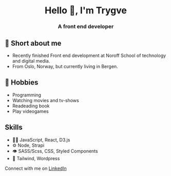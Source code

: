 <h1 align="center">Hello 👋, I'm Trygve</h1>
<h3 align="center">A front end developer</h3>

## 💬 Short about me
- Recently finished Front end development at Noroff School of technology and digital media.
- From Oslo, Norway, but currently living in Bergen.

## 📅 Hobbies
- Programming
- Watching movies and tv-shows
- Readeading book
- Play videogames

## Skills
- 👨‍💻 JavaScript, React, D3.js
- ⚙️ Node, Strapi 
- 👁️ SASS/Scss, CSS, Styled Components
- 💽 Tailwind, Wordpress

Connect with me on [LinkedIn](https://www.linkedin.com/in/trygve-grant-53251b214/)
